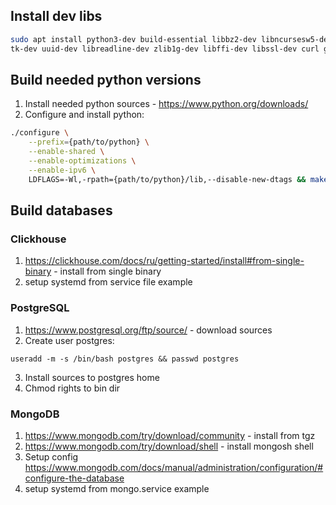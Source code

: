## Install dev libs

```bash
sudo apt install python3-dev build-essential libbz2-dev libncursesw5-dev libgdbm-dev liblzma-dev libsqlite3-dev \
tk-dev uuid-dev libreadline-dev zlib1g-dev libffi-dev libssl-dev curl gcc libev-dev libncurses-dev make wget
```
## Build needed python versions
1. Install needed python sources - https://www.python.org/downloads/
2. Configure and install python:
```bash
./configure \
    --prefix={path/to/python} \
    --enable-shared \
    --enable-optimizations \
    --enable-ipv6 \
    LDFLAGS=-Wl,-rpath={path/to/python}/lib,--disable-new-dtags && make && LD_LIBRARY_PATH=. make install
```
## Build databases
### Clickhouse
1. https://clickhouse.com/docs/ru/getting-started/install#from-single-binary - install from single binary
2. setup systemd from service file example
### PostgreSQL
1. https://www.postgresql.org/ftp/source/ - download sources
2. Create user postgres:
```shell
useradd -m -s /bin/bash postgres && passwd postgres
```
3. Install sources to postgres home
4. Chmod rights to bin dir
### MongoDB
1. https://www.mongodb.com/try/download/community - install from tgz
2. https://www.mongodb.com/try/download/shell - install mongosh shell
3. Setup config https://www.mongodb.com/docs/manual/administration/configuration/#configure-the-database
4. setup systemd from mongo.service example